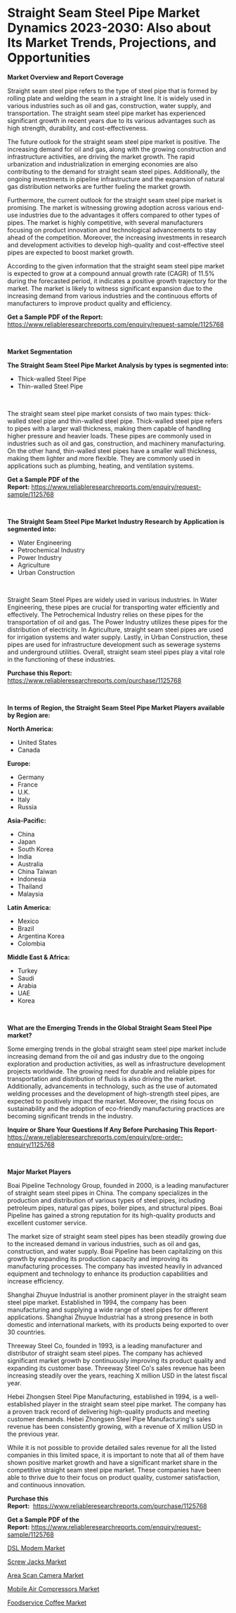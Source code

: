 <p><h1>Straight Seam Steel Pipe Market Dynamics 2023-2030: Also about Its Market Trends, Projections, and Opportunities</h1></p><p><strong>Market Overview and Report Coverage</strong></p>
<p><p>Straight seam steel pipe refers to the type of steel pipe that is formed by rolling plate and welding the seam in a straight line. It is widely used in various industries such as oil and gas, construction, water supply, and transportation. The straight seam steel pipe market has experienced significant growth in recent years due to its various advantages such as high strength, durability, and cost-effectiveness.</p><p>The future outlook for the straight seam steel pipe market is positive. The increasing demand for oil and gas, along with the growing construction and infrastructure activities, are driving the market growth. The rapid urbanization and industrialization in emerging economies are also contributing to the demand for straight seam steel pipes. Additionally, the ongoing investments in pipeline infrastructure and the expansion of natural gas distribution networks are further fueling the market growth.</p><p>Furthermore, the current outlook for the straight seam steel pipe market is promising. The market is witnessing growing adoption across various end-use industries due to the advantages it offers compared to other types of pipes. The market is highly competitive, with several manufacturers focusing on product innovation and technological advancements to stay ahead of the competition. Moreover, the increasing investments in research and development activities to develop high-quality and cost-effective steel pipes are expected to boost market growth.</p><p>According to the given information that the straight seam steel pipe market is expected to grow at a compound annual growth rate (CAGR) of 11.5% during the forecasted period, it indicates a positive growth trajectory for the market. The market is likely to witness significant expansion due to the increasing demand from various industries and the continuous efforts of manufacturers to improve product quality and efficiency.</p></p>
<p><strong>Get a Sample PDF of the Report:</strong> <a href="https://www.reliableresearchreports.com/enquiry/request-sample/1125768">https://www.reliableresearchreports.com/enquiry/request-sample/1125768</a></p>
<p>&nbsp;</p>
<p><strong>Market Segmentation</strong></p>
<p><strong>The Straight Seam Steel Pipe Market Analysis by types is segmented into:</strong></p>
<p><ul><li>Thick-walled Steel Pipe</li><li>Thin-walled Steel Pipe</li></ul></p>
<p>&nbsp;</p>
<p><p>The straight seam steel pipe market consists of two main types: thick-walled steel pipe and thin-walled steel pipe. Thick-walled steel pipe refers to pipes with a larger wall thickness, making them capable of handling higher pressure and heavier loads. These pipes are commonly used in industries such as oil and gas, construction, and machinery manufacturing. On the other hand, thin-walled steel pipes have a smaller wall thickness, making them lighter and more flexible. They are commonly used in applications such as plumbing, heating, and ventilation systems.</p></p>
<p><strong>Get a Sample PDF of the Report:</strong>&nbsp;<a href="https://www.reliableresearchreports.com/enquiry/request-sample/1125768">https://www.reliableresearchreports.com/enquiry/request-sample/1125768</a></p>
<p>&nbsp;</p>
<p><strong>The Straight Seam Steel Pipe Market Industry Research by Application is segmented into:</strong></p>
<p><ul><li>Water Engineering</li><li>Petrochemical Industry</li><li>Power Industry</li><li>Agriculture</li><li>Urban Construction</li></ul></p>
<p>&nbsp;</p>
<p><p>Straight Seam Steel Pipes are widely used in various industries. In Water Engineering, these pipes are crucial for transporting water efficiently and effectively. The Petrochemical Industry relies on these pipes for the transportation of oil and gas. The Power Industry utilizes these pipes for the distribution of electricity. In Agriculture, straight seam steel pipes are used for irrigation systems and water supply. Lastly, in Urban Construction, these pipes are used for infrastructure development such as sewerage systems and underground utilities. Overall, straight seam steel pipes play a vital role in the functioning of these industries.</p></p>
<p><strong>Purchase this Report:</strong>&nbsp; <a href="https://www.reliableresearchreports.com/purchase/1125768">https://www.reliableresearchreports.com/purchase/1125768</a></p>
<p>&nbsp;</p>
<p><strong>In terms of Region, the Straight Seam Steel Pipe Market Players available by Region are:</strong></p>
<p>
    <p> <strong> North America: </strong>
        <ul>
            <li>United States</li>
            <li>Canada</li>
        </ul>
        </p> 
    <p> <strong> Europe: </strong>
        <ul>
            <li>Germany</li>
            <li>France</li>
            <li>U.K.</li>
            <li>Italy</li>
            <li>Russia</li>
        </ul>
        </p> 
    <p> <strong> Asia-Pacific: </strong>
        <ul>
            <li>China</li>
            <li>Japan</li>
            <li>South Korea</li>
            <li>India</li>
            <li>Australia</li>
            <li>China Taiwan</li>
            <li>Indonesia</li>
            <li>Thailand</li>
            <li>Malaysia</li>
        </ul>
        </p> 
    <p> <strong> Latin America: </strong>
        <ul>
            <li>Mexico</li>
            <li>Brazil</li>
            <li>Argentina Korea</li>
            <li>Colombia</li>
        </ul>
        </p> 
    <p> <strong> Middle East & Africa: </strong>
        <ul>
            <li>Turkey</li>
            <li>Saudi</li>
            <li>Arabia</li>
            <li>UAE</li>
            <li>Korea</li>
        </ul>
    </p>
    </p>
<p>&nbsp;</p>
<p><strong>What are the Emerging Trends in the Global Straight Seam Steel Pipe market?</strong></p>
<p><p>Some emerging trends in the global straight seam steel pipe market include increasing demand from the oil and gas industry due to the ongoing exploration and production activities, as well as infrastructure development projects worldwide. The growing need for durable and reliable pipes for transportation and distribution of fluids is also driving the market. Additionally, advancements in technology, such as the use of automated welding processes and the development of high-strength steel pipes, are expected to positively impact the market. Moreover, the rising focus on sustainability and the adoption of eco-friendly manufacturing practices are becoming significant trends in the industry.</p></p>
<p><strong>Inquire or Share Your Questions If Any Before Purchasing This Report</strong>- <a href="https://www.reliableresearchreports.com/enquiry/pre-order-enquiry/1125768">https://www.reliableresearchreports.com/enquiry/pre-order-enquiry/1125768</a></p>
<p>&nbsp;</p>
<p><strong>Major Market Players</strong></p>
<p><p>Boai Pipeline Technology Group, founded in 2000, is a leading manufacturer of straight seam steel pipes in China. The company specializes in the production and distribution of various types of steel pipes, including petroleum pipes, natural gas pipes, boiler pipes, and structural pipes. Boai Pipeline has gained a strong reputation for its high-quality products and excellent customer service.</p><p>The market size of straight seam steel pipes has been steadily growing due to the increased demand in various industries, such as oil and gas, construction, and water supply. Boai Pipeline has been capitalizing on this growth by expanding its production capacity and improving its manufacturing processes. The company has invested heavily in advanced equipment and technology to enhance its production capabilities and increase efficiency.</p><p>Shanghai Zhuyue Industrial is another prominent player in the straight seam steel pipe market. Established in 1994, the company has been manufacturing and supplying a wide range of steel pipes for different applications. Shanghai Zhuyue Industrial has a strong presence in both domestic and international markets, with its products being exported to over 30 countries.</p><p>Threeway Steel Co, founded in 1993, is a leading manufacturer and distributor of straight seam steel pipes. The company has achieved significant market growth by continuously improving its product quality and expanding its customer base. Threeway Steel Co's sales revenue has been increasing steadily over the years, reaching X million USD in the latest fiscal year.</p><p>Hebei Zhongsen Steel Pipe Manufacturing, established in 1994, is a well-established player in the straight seam steel pipe market. The company has a proven track record of delivering high-quality products and meeting customer demands. Hebei Zhongsen Steel Pipe Manufacturing's sales revenue has been consistently growing, with a revenue of X million USD in the previous year.</p><p>While it is not possible to provide detailed sales revenue for all the listed companies in this limited space, it is important to note that all of them have shown positive market growth and have a significant market share in the competitive straight seam steel pipe market. These companies have been able to thrive due to their focus on product quality, customer satisfaction, and continuous innovation.</p></p>
<p><strong>Purchase this Report:</strong>&nbsp;&nbsp;<a href="https://www.reliableresearchreports.com/purchase/1125768">https://www.reliableresearchreports.com/purchase/1125768</a></p>
<p></p>
<p><strong>Get a Sample PDF of the Report:</strong>&nbsp;<a href="https://www.reliableresearchreports.com/enquiry/request-sample/1125768">https://www.reliableresearchreports.com/enquiry/request-sample/1125768</a></p>
<p><p><a href="https://medium.com/@lupeosinski/dsl-modem-market-the-key-to-successful-business-strategy-forecast-till-2030-f5f598605c3b">DSL Modem Market</a></p><p><a href="https://medium.com/@geoanderson1978/analyzing-screw-jacks-market-global-industry-perspective-and-forecast-2023-to-2030-1ed15f541112">Screw Jacks Market</a></p><p><a href="https://medium.com/@damionrunte/area-scan-camera-market-trends-and-market-analysis-forecasted-for-period-2023-2030-effa94a21a3a">Area Scan Camera Market</a></p><p><a href="https://medium.com/@beauhagenes2023/mobile-air-compressors-market-analysis-its-cagr-market-segmentation-and-global-industry-overview-84acca1ff1ba">Mobile Air Compressors Market</a></p><p><a href="https://medium.com/@jackybrekke/foodservice-coffee-market-size-cagr-trends-2024-2030-01daf36f8450">Foodservice Coffee Market</a></p></p>